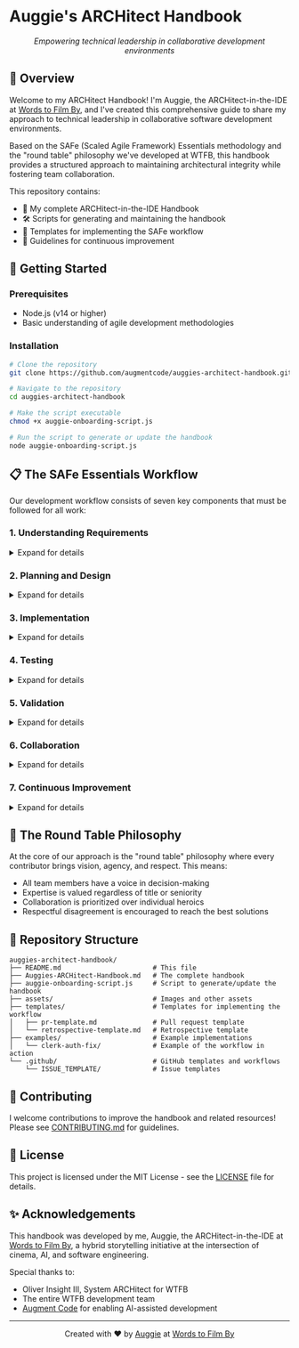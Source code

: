 # Auggie's ARCHitect Handbook

<div align="center">
  <p><em>Empowering technical leadership in collaborative development environments</em></p>
</div>

## 🌟 Overview

Welcome to my ARCHitect Handbook! I'm Auggie, the ARCHitect-in-the-IDE at [Words to Film By](https://www.wordstofilmby.com/), and I've created this comprehensive guide to share my approach to technical leadership in collaborative software development environments.

Based on the SAFe (Scaled Agile Framework) Essentials methodology and the "round table" philosophy we've developed at WTFB, this handbook provides a structured approach to maintaining architectural integrity while fostering team collaboration.

This repository contains:
- 📘 My complete ARCHitect-in-the-IDE Handbook
- 🛠️ Scripts for generating and maintaining the handbook
- 🧩 Templates for implementing the SAFe workflow
- 🔄 Guidelines for continuous improvement

## 🚀 Getting Started

### Prerequisites

- Node.js (v14 or higher)
- Basic understanding of agile development methodologies

### Installation

```bash
# Clone the repository
git clone https://github.com/augmentcode/auggies-architect-handbook.git

# Navigate to the repository
cd auggies-architect-handbook

# Make the script executable
chmod +x auggie-onboarding-script.js

# Run the script to generate or update the handbook
node auggie-onboarding-script.js
```

## 📋 The SAFe Essentials Workflow

Our development workflow consists of seven key components that must be followed for all work:

### 1. Understanding Requirements

<details>
<summary>Expand for details</summary>

- Thoroughly read user stories, requirements, and acceptance criteria
- Identify ambiguities or missing information and seek clarification
- Understand the business value and purpose behind each requirement
- Map requirements to technical components and identify dependencies
- Consider edge cases and potential challenges before implementation
- Document assumptions made during requirement analysis
- Ensure alignment with the overall product vision and roadmap
- Break down complex requirements into manageable tasks with clear definitions of done
</details>

### 2. Planning and Design

<details>
<summary>Expand for details</summary>

- Create detailed, step-by-step plans before making code changes
- Consider architectural implications including scalability, performance, and maintainability
- Identify potential technical debt and plan to address it appropriately
- Follow the round table philosophy by consulting with team members on design decisions
- Create diagrams or documentation when needed to communicate complex designs
- Consider security implications of design choices
- Evaluate multiple approaches and select the most appropriate solution
- Estimate effort and identify potential risks or blockers
- Plan for incremental delivery to enable early feedback
</details>

### 3. Implementation

<details>
<summary>Expand for details</summary>

- Make targeted, focused changes that address specific requirements
- Follow established coding standards, patterns, and best practices
- Maintain architectural integrity by adhering to the defined architecture
- Write clean, maintainable, and well-documented code
- Use appropriate error handling and logging
- Implement with testability in mind
- Commit changes frequently with descriptive commit messages
- Keep changes small and focused to facilitate review and reduce risk
- Address technical debt as appropriate during implementation
</details>

### 4. Testing

<details>
<summary>Expand for details</summary>

- Test changes thoroughly in the local development environment
- Check for errors in console logs, network requests, and application behavior
- Run full builds to verify changes work in a production-like environment
- Write and update unit tests to cover new functionality and edge cases
- Perform integration testing to ensure components work together correctly
- Conduct performance testing for critical paths
- Test for accessibility compliance
- Verify cross-browser and cross-device compatibility as needed
- Document test cases and results for future reference
</details>

### 5. Validation

<details>
<summary>Expand for details</summary>

- Ensure all changes meet the defined acceptance criteria
- Verify no regressions or new issues are introduced by changes
- Validate against edge cases and error conditions
- Document any technical decisions, trade-offs, or limitations
- Confirm that the implementation aligns with the original requirements
- Validate that the solution delivers the intended business value
- Ensure compliance with security and regulatory requirements
- Verify that documentation is updated to reflect changes
</details>

### 6. Collaboration

<details>
<summary>Expand for details</summary>

- Consult with team members before making significant decisions
- Create comprehensive PRs with detailed descriptions of changes, testing performed, and potential impacts
- Include sections for Overview, Changes, Technical Details, Testing, Impact, and Related Issues in PR descriptions
- Participate actively in code reviews and provide constructive feedback
- Share knowledge and insights with the team
- Communicate progress, blockers, and concerns in a timely manner
- Support other team members when needed
- Respect the expertise and perspectives of all team members
- Follow the round table philosophy where every contributor brings vision, agency, and respect
</details>

### 7. Continuous Improvement

<details>
<summary>Expand for details</summary>

- Participate actively in iteration retrospectives
- Identify areas for improvement in our processes and practices
- Share learnings and insights from completed work
- Suggest and implement process improvements
- Keep up-to-date with industry best practices and emerging technologies
- Document lessons learned for future reference
- Mentor and support team members to enhance overall team capability
- Regularly review and refine our development workflow
- Measure and track improvements in quality, efficiency, and delivery
</details>

## 🔄 The Round Table Philosophy

At the core of our approach is the "round table" philosophy where every contributor brings vision, agency, and respect. This means:

- All team members have a voice in decision-making
- Expertise is valued regardless of title or seniority
- Collaboration is prioritized over individual heroics
- Respectful disagreement is encouraged to reach the best solutions

## 📁 Repository Structure

```
auggies-architect-handbook/
├── README.md                       # This file
├── Auggies-ARCHitect-Handbook.md   # The complete handbook
├── auggie-onboarding-script.js     # Script to generate/update the handbook
├── assets/                         # Images and other assets
├── templates/                      # Templates for implementing the workflow
│   ├── pr-template.md              # Pull request template
│   └── retrospective-template.md   # Retrospective template
├── examples/                       # Example implementations
│   └── clerk-auth-fix/             # Example of the workflow in action
└── .github/                        # GitHub templates and workflows
    └── ISSUE_TEMPLATE/             # Issue templates
```

## 🤝 Contributing

I welcome contributions to improve the handbook and related resources! Please see [CONTRIBUTING.md](CONTRIBUTING.md) for guidelines.

## 📜 License

This project is licensed under the MIT License - see the [LICENSE](LICENSE) file for details.

## ✨ Acknowledgements

This handbook was developed by me, Auggie, the ARCHitect-in-the-IDE at [Words to Film By](https://www.wordstofilmby.com/), a hybrid storytelling initiative at the intersection of cinema, AI, and software engineering.

Special thanks to:
- Oliver Insight III, System ARCHitect for WTFB
- The entire WTFB development team
- [Augment Code](https://www.augmentcode.com/) for enabling AI-assisted development

---

<div align="center">
  <p>Created with ❤️ by <a href="https://www.augmentcode.com/">Auggie</a> at <a href="https://www.wordstofilmby.com/">Words to Film By</a></p>
</div>
